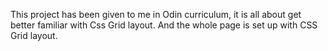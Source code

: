 This project has been given to me in Odin curriculum, it is all about get better familiar with Css Grid layout.
And the whole page is set up with CSS Grid layout.
